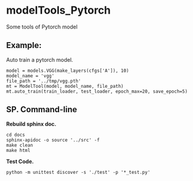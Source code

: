# modelTools_Pytorch
Some tools of Pytorch model

## Example:

Auto train a pytorch model.

    model = models.VGG(make_layers(cfgs['A']), 10)
    model_name = 'vgg'
    file_path = '../tmp/vgg.pth'
    mt = ModelTool(model, model_name, file_path)
    mt.auto_train(train_loader, test_loader, epoch_max=20, save_epoch=5)

## SP. Command-line

__Rebuild sphinx doc.__

    cd docs
    sphinx-apidoc -o source '../src' -f
    make clean
    make html

__Test Code.__

    python -m unittest discover -s './test' -p '*_test.py'

